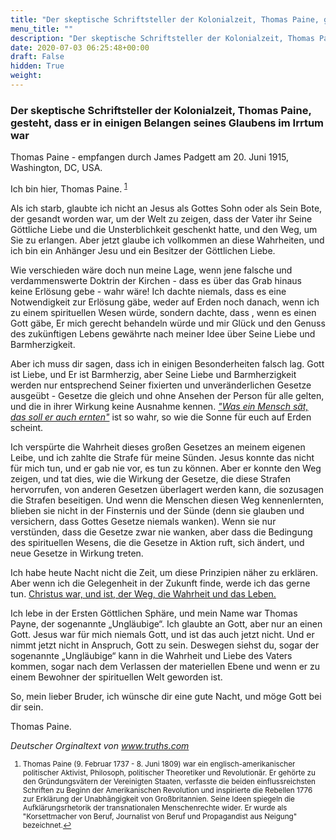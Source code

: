 ```yaml
---
title: "Der skeptische Schriftsteller der Kolonialzeit, Thomas Paine, gesteht, dass er in einigen Belangen seines Glaubens im Irrtum war"
menu_title: ""
description: "Der skeptische Schriftsteller der Kolonialzeit, Thomas Paine, gesteht, dass er in einigen Belangen seines Glaubens im Irrtum war"
date: 2020-07-03 06:25:48+00:00
draft: False
hidden: True
weight:
---
```

### Der skeptische Schriftsteller der Kolonialzeit, Thomas Paine, gesteht, dass er in einigen Belangen seines Glaubens im Irrtum war

Thomas Paine - empfangen durch James Padgett am 20. Juni 1915, Washington, DC, USA.

Ich bin hier, Thomas Paine. <sup id="a1">[1](#f1)</sup>

Als ich starb, glaubte ich nicht an Jesus als Gottes Sohn oder als Sein Bote, der gesandt worden war, um der Welt zu zeigen, dass der Vater ihr Seine Göttliche Liebe und die Unsterblichkeit geschenkt hatte, und den Weg, um Sie zu erlangen. Aber jetzt glaube ich vollkommen an diese Wahrheiten, und ich bin ein Anhänger Jesu und ein Besitzer der Göttlichen Liebe.

Wie verschieden wäre doch nun meine Lage, wenn jene falsche und verdammenswerte Doktrin der Kirchen - dass es über das Grab hinaus keine Erlösung gebe - wahr wäre! Ich dachte niemals, dass es eine Notwendigkeit zur Erlösung gäbe, weder auf Erden noch danach, wenn ich zu einem spirituellen Wesen würde, sondern dachte, dass , wenn es einen Gott gäbe, Er mich gerecht behandeln würde und mir Glück und den Genuss des zukünftigen Lebens gewährte nach meiner Idee über Seine Liebe und Barmherzigkeit.

Aber ich muss dir sagen, dass ich in einigen Besonderheiten falsch lag. Gott ist Liebe, und Er ist Barmherzig, aber Seine Liebe und Barmherzigkeit werden nur entsprechend Seiner fixierten und unveränderlichen Gesetze ausgeübt - Gesetze die gleich und ohne Ansehen der Person für alle gelten, und die in ihrer Wirkung keine Ausnahme kennen. *["Was ein Mensch sät, das soll er auch ernten"](https://www.die-bibel.de/bibeln/online-bibeln/lesen/LU17/GAL.6/Galater-6)* ist so wahr, so wie die Sonne für euch auf Erden scheint.

Ich verspürte die Wahrheit dieses großen Gesetzes an meinem eigenen Leibe, und ich zahlte die Strafe für meine Sünden. Jesus konnte das nicht für mich tun, und er gab nie vor, es tun zu können. Aber er konnte den Weg zeigen, und tat dies, wie die Wirkung der Gesetze, die diese Strafen hervorrufen, von anderen Gesetzen überlagert werden kann, die sozusagen die Strafen beseitigen. Und wenn die Menschen diesen Weg kennenlernten, blieben sie nicht in der Finsternis und der Sünde (denn sie glauben und versichern, dass Gottes Gesetze niemals wanken). Wenn sie nur verstünden, dass die Gesetze zwar nie wanken, aber dass die Bedingung des spirituellen Wesens, die die Gesetze in Aktion ruft, sich ändert, und neue Gesetze in Wirkung treten.

Ich habe heute Nacht nicht die Zeit, um diese Prinzipien näher zu erklären. Aber wenn ich die Gelegenheit in der Zukunft finde, werde ich das gerne tun. [Christus war, und ist, der Weg, die Wahrheit und das Leben.](/padgett-botschaften/padgett-botschaften-in-reihenfolge-des-datums/padgett-botschaften-1914/jesus-ist-nicht-gott-sondern-wurde-vom-vater-gesandt-um-die-menschen-zu-seiner-gunst-und-liebe-zu-fuehren-jep-jesus-24-september-1914/)

Ich lebe in der Ersten Göttlichen Sphäre, und mein Name war Thomas Payne, der sogenannte „Ungläubige“. Ich glaubte an Gott, aber nur an einen Gott. Jesus war für mich niemals Gott, und ist das auch jetzt nicht. Und er nimmt jetzt nicht in Anspruch, Gott zu sein. Deswegen siehst du, sogar der sogenannte „Ungläubige“ kann in die Wahrheit und Liebe des Vaters kommen, sogar nach dem Verlassen der materiellen Ebene und wenn er zu einem Bewohner der spirituellen Welt geworden ist.

So, mein lieber Bruder, ich wünsche dir eine gute Nacht, und möge Gott bei dir sein.

Thomas Paine.

*Deutscher Orginaltext von www.truths.com*
<small>

1. <large id="f1"> Thomas Paine (9. Februar 1737 - 8. Juni 1809) war ein englisch-amerikanischer politischer Aktivist, Philosoph, politischer Theoretiker und Revolutionär. Er gehörte zu den Gründungsvätern der Vereinigten Staaten, verfasste die beiden einflussreichsten Schriften zu Beginn der Amerikanischen Revolution und inspirierte die Rebellen 1776 zur Erklärung der Unabhängigkeit von Großbritannien. Seine Ideen spiegeln die Aufklärungsrhetorik der transnationalen Menschenrechte wider. Er wurde als "Korsettmacher von Beruf, Journalist von Beruf und Propagandist aus Neigung" bezeichnet.[↩](#a1)
